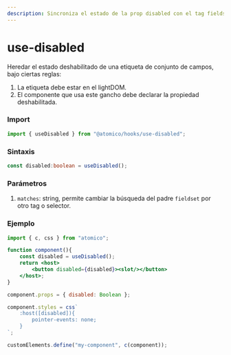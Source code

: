 ```yaml
---
description: Sincroniza el estado de la prop disabled con el tag fieldset
---
```


# use-disabled

Heredar el estado deshabilitado de una etiqueta de conjunto de campos, bajo ciertas reglas:

1. La etiqueta debe estar en el lightDOM.
2. El componente que usa este gancho debe declarar la propiedad deshabilitada.

### Import

```javascript
import { useDisabled } from "@atomico/hooks/use-disabled";
```

### Sintaxis 

```typescript
const disabled:boolean = useDisabled();
```

### Parámetros

1. `matches`: string, permite cambiar la búsqueda del padre `fieldset` por otro tag o selector. 

### Ejemplo

```jsx
import { c, css } from "atomico";

function component(){
    const disabled = useDisabled();
    return <host>
        <button disabled={disabled}><slot/></button>
    </host>;
}

component.props = { disabled: Boolean };

component.styles = css`
    :host([disabled]){
        pointer-events: none;
    }
`;

customElements.define("my-component", c(component));
```



